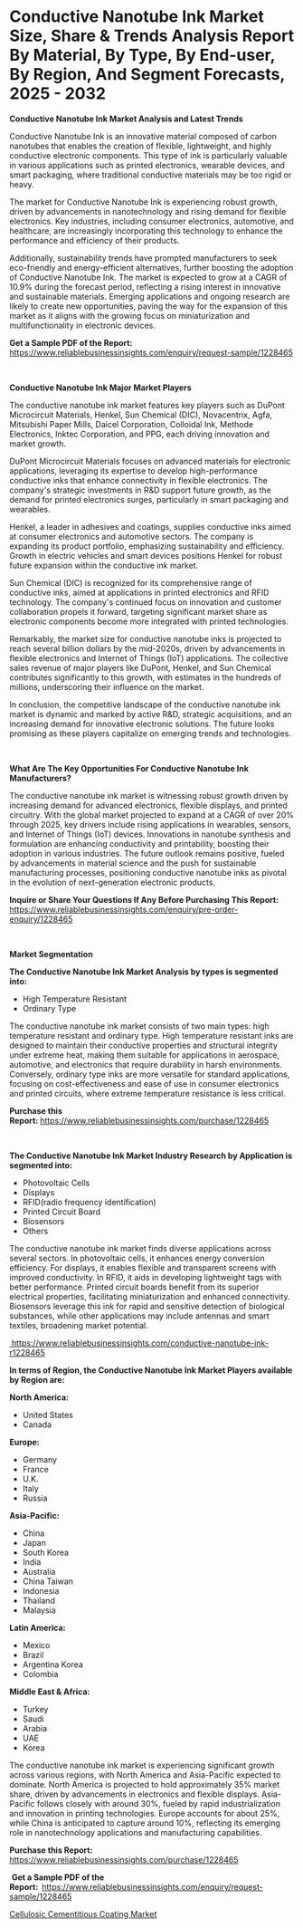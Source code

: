 <p><h1>Conductive Nanotube Ink Market Size, Share & Trends Analysis Report By Material, By Type, By End-user, By Region, And Segment Forecasts, 2025 - 2032</h1></p><p><strong>Conductive Nanotube Ink Market Analysis and Latest Trends</strong></p>
<p><p>Conductive Nanotube Ink is an innovative material composed of carbon nanotubes that enables the creation of flexible, lightweight, and highly conductive electronic components. This type of ink is particularly valuable in various applications such as printed electronics, wearable devices, and smart packaging, where traditional conductive materials may be too rigid or heavy. </p><p>The market for Conductive Nanotube Ink is experiencing robust growth, driven by advancements in nanotechnology and rising demand for flexible electronics. Key industries, including consumer electronics, automotive, and healthcare, are increasingly incorporating this technology to enhance the performance and efficiency of their products. </p><p>Additionally, sustainability trends have prompted manufacturers to seek eco-friendly and energy-efficient alternatives, further boosting the adoption of Conductive Nanotube Ink. The market is expected to grow at a CAGR of 10.9% during the forecast period, reflecting a rising interest in innovative and sustainable materials. Emerging applications and ongoing research are likely to create new opportunities, paving the way for the expansion of this market as it aligns with the growing focus on miniaturization and multifunctionality in electronic devices.</p></p>
<p><strong>Get a Sample PDF of the Report:&nbsp;</strong> <a href="https://www.reliablebusinessinsights.com/enquiry/request-sample/1228465?utm_campaign=2275&utm_medium=2&utm_source=Github&utm_content=ia&utm_term=02022025&utm_id=conductive-nanotube-ink">https://www.reliablebusinessinsights.com/enquiry/request-sample/1228465</a></p>
<p>&nbsp;</p>
<p><strong>Conductive Nanotube Ink Major Market Players</strong></p>
<p><p>The conductive nanotube ink market features key players such as DuPont Microcircuit Materials, Henkel, Sun Chemical (DIC), Novacentrix, Agfa, Mitsubishi Paper Mills, Daicel Corporation, Colloidal Ink, Methode Electronics, Inktec Corporation, and PPG, each driving innovation and market growth.</p><p>DuPont Microcircuit Materials focuses on advanced materials for electronic applications, leveraging its expertise to develop high-performance conductive inks that enhance connectivity in flexible electronics. The company's strategic investments in R&D support future growth, as the demand for printed electronics surges, particularly in smart packaging and wearables.</p><p>Henkel, a leader in adhesives and coatings, supplies conductive inks aimed at consumer electronics and automotive sectors. The company is expanding its product portfolio, emphasizing sustainability and efficiency. Growth in electric vehicles and smart devices positions Henkel for robust future expansion within the conductive ink market.</p><p>Sun Chemical (DIC) is recognized for its comprehensive range of conductive inks, aimed at applications in printed electronics and RFID technology. The company's continued focus on innovation and customer collaboration propels it forward, targeting significant market share as electronic components become more integrated with printed technologies.</p><p>Remarkably, the market size for conductive nanotube inks is projected to reach several billion dollars by the mid-2020s, driven by advancements in flexible electronics and Internet of Things (IoT) applications. The collective sales revenue of major players like DuPont, Henkel, and Sun Chemical contributes significantly to this growth, with estimates in the hundreds of millions, underscoring their influence on the market.</p><p>In conclusion, the competitive landscape of the conductive nanotube ink market is dynamic and marked by active R&D, strategic acquisitions, and an increasing demand for innovative electronic solutions. The future looks promising as these players capitalize on emerging trends and technologies.</p></p>
<p>&nbsp;</p>
<p><strong>What Are The Key Opportunities For Conductive Nanotube Ink Manufacturers?</strong></p>
<p><p>The conductive nanotube ink market is witnessing robust growth driven by increasing demand for advanced electronics, flexible displays, and printed circuitry. With the global market projected to expand at a CAGR of over 20% through 2025, key drivers include rising applications in wearables, sensors, and Internet of Things (IoT) devices. Innovations in nanotube synthesis and formulation are enhancing conductivity and printability, boosting their adoption in various industries. The future outlook remains positive, fueled by advancements in material science and the push for sustainable manufacturing processes, positioning conductive nanotube inks as pivotal in the evolution of next-generation electronic products.</p></p>
<p><strong>Inquire or Share Your Questions If Any Before Purchasing This Report:</strong> <a href="https://www.reliablebusinessinsights.com/enquiry/pre-order-enquiry/1228465?utm_campaign=2275&utm_medium=2&utm_source=Github&utm_content=ia&utm_term=02022025&utm_id=conductive-nanotube-ink">https://www.reliablebusinessinsights.com/enquiry/pre-order-enquiry/1228465</a></p>
<p>&nbsp;</p>
<p><strong>Market Segmentation</strong></p>
<p><strong>The Conductive Nanotube Ink Market Analysis by types is segmented into:</strong></p>
<p><ul><li>High Temperature Resistant</li><li>Ordinary Type</li></ul></p>
<p><p>The conductive nanotube ink market consists of two main types: high temperature resistant and ordinary type. High temperature resistant inks are designed to maintain their conductive properties and structural integrity under extreme heat, making them suitable for applications in aerospace, automotive, and electronics that require durability in harsh environments. Conversely, ordinary type inks are more versatile for standard applications, focusing on cost-effectiveness and ease of use in consumer electronics and printed circuits, where extreme temperature resistance is less critical.</p></p>
<p><strong>Purchase this Report:&nbsp;</strong><a href="https://www.reliablebusinessinsights.com/purchase/1228465?utm_campaign=2275&utm_medium=2&utm_source=Github&utm_content=ia&utm_term=02022025&utm_id=conductive-nanotube-ink">https://www.reliablebusinessinsights.com/purchase/1228465</a></p>
<p>&nbsp;</p>
<p><strong>The Conductive Nanotube Ink Market Industry Research by Application is segmented into:</strong></p>
<p><ul><li>Photovoltaic Cells</li><li>Displays</li><li>RFID(radio frequency identification)</li><li>Printed Circuit Board</li><li>Biosensors</li><li>Others</li></ul></p>
<p><p>The conductive nanotube ink market finds diverse applications across several sectors. In photovoltaic cells, it enhances energy conversion efficiency. For displays, it enables flexible and transparent screens with improved conductivity. In RFID, it aids in developing lightweight tags with better performance. Printed circuit boards benefit from its superior electrical properties, facilitating miniaturization and enhanced connectivity. Biosensors leverage this ink for rapid and sensitive detection of biological substances, while other applications may include antennas and smart textiles, broadening market potential.</p></p>
<p><a href="https://www.reliablebusinessinsights.com/conductive-nanotube-ink-r1228465?utm_campaign=2275&utm_medium=2&utm_source=Github&utm_content=ia&utm_term=02022025&utm_id=conductive-nanotube-ink">&nbsp;https://www.reliablebusinessinsights.com/conductive-nanotube-ink-r1228465</a></p>
<p><strong>In terms of Region, the Conductive Nanotube Ink Market Players available by Region are:</strong></p>
<p>
    <p> <strong> North America: </strong>
        <ul>
            <li>United States</li>
            <li>Canada</li>
        </ul>
        </p> 
    <p> <strong> Europe: </strong>
        <ul>
            <li>Germany</li>
            <li>France</li>
            <li>U.K.</li>
            <li>Italy</li>
            <li>Russia</li>
        </ul>
        </p> 
    <p> <strong> Asia-Pacific: </strong>
        <ul>
            <li>China</li>
            <li>Japan</li>
            <li>South Korea</li>
            <li>India</li>
            <li>Australia</li>
            <li>China Taiwan</li>
            <li>Indonesia</li>
            <li>Thailand</li>
            <li>Malaysia</li>
        </ul>
        </p> 
    <p> <strong> Latin America: </strong>
        <ul>
            <li>Mexico</li>
            <li>Brazil</li>
            <li>Argentina Korea</li>
            <li>Colombia</li>
        </ul>
        </p> 
    <p> <strong> Middle East & Africa: </strong>
        <ul>
            <li>Turkey</li>
            <li>Saudi</li>
            <li>Arabia</li>
            <li>UAE</li>
            <li>Korea</li>
        </ul>
    </p>
    </p>
<p><p>The conductive nanotube ink market is experiencing significant growth across various regions, with North America and Asia-Pacific expected to dominate. North America is projected to hold approximately 35% market share, driven by advancements in electronics and flexible displays. Asia-Pacific follows closely with around 30%, fueled by rapid industrialization and innovation in printing technologies. Europe accounts for about 25%, while China is anticipated to capture around 10%, reflecting its emerging role in nanotechnology applications and manufacturing capabilities.</p></p>
<p><strong>Purchase this Report: </strong><a href="https://www.reliablebusinessinsights.com/purchase/1228465?utm_campaign=2275&utm_medium=2&utm_source=Github&utm_content=ia&utm_term=02022025&utm_id=conductive-nanotube-ink">https://www.reliablebusinessinsights.com/purchase/1228465</a></p>
<p>&nbsp;<strong>Get a Sample PDF of the Report:&nbsp;&nbsp;</strong><a href="https://www.reliablebusinessinsights.com/enquiry/request-sample/1228465?utm_campaign=2275&utm_medium=2&utm_source=Github&utm_content=ia&utm_term=02022025&utm_id=conductive-nanotube-ink">https://www.reliablebusinessinsights.com/enquiry/request-sample/1228465</a></p>
<p><strong></strong></p>
<p><p><a href="https://github.com/maclarensidney/Market-Research-Report-List-1/blob/main/cellulosic-cementitious-coating-market.md?utm_campaign=2275&utm_medium=2&utm_source=Github&utm_content=ia&utm_term=02022025&utm_id=conductive-nanotube-ink">Cellulosic Cementitious Coating Market</a></p></p>